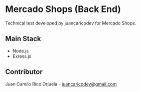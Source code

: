# Mercado Shops (Back End)
Technical test developed by juancaricodev for Mercado Shops.

<!-- ## Demo
Visit the site [here]()! -->

## Main Stack
* Node.js
* Exress.js

## Contributor
Juan Camilo Rico Orjuela - <juancaricodev@gmail.com>

<!-- ## License
[![License: GPL v3](https://img.shields.io/badge/License-GPLv3-blue.svg)]() -->